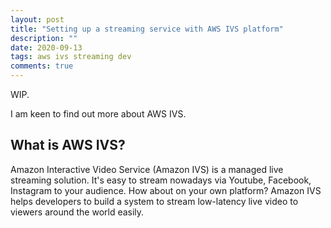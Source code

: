 ```yaml
---
layout: post
title: "Setting up a streaming service with AWS IVS platform"
description: ""
date: 2020-09-13
tags: aws ivs streaming dev
comments: true
---
```



WIP.

I am keen to find out more about AWS IVS.

## What is AWS IVS?
Amazon Interactive Video Service (Amazon IVS) is a managed live streaming solution.
It's easy to stream nowadays via Youtube, Facebook, Instagram to your audience. How about on your own platform? Amazon IVS helps developers to build a system to stream low-latency live video to viewers around the world easily.

